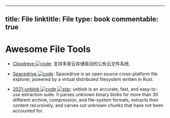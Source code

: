 
---
title: File
linktitle: File
type: book
commentable: true
---

# Awesome File Tools

- [Cloudreve ![code](https://ng-tech.icu/assets/code.svg)](https://github.com/cloudreve/Cloudreve): 支持多家云存储驱动的公有云文件系统.

- [Spacedrive ![code](https://ng-tech.icu/assets/code.svg)](https://github.com/spacedriveapp/spacedrive): Spacedrive is an open source cross-platform file explorer, powered by a virtual distributed filesystem written in Rust.

- [2021-unblob ![code](https://ng-tech.icu/assets/code.svg) ![star](https://img.shields.io/github/stars/onekey-sec/unblob)](https://github.com/onekey-sec/unblob): unblob is an accurate, fast, and easy-to-use extraction suite. It parses unknown binary blobs for more than 30 different archive, compression, and file-system formats, extracts their content recursively, and carves out unknown chunks that have not been accounted for.

    
